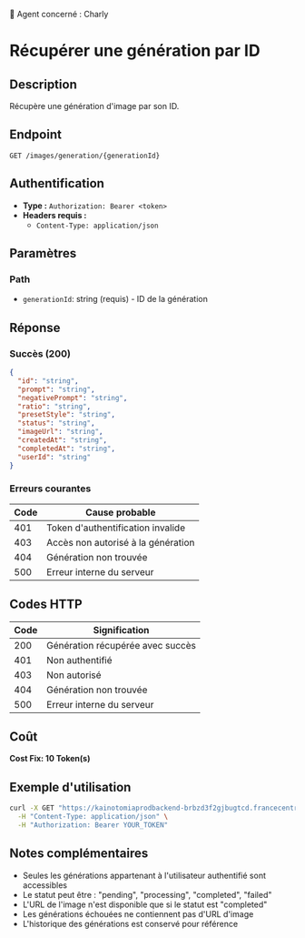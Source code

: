 🧠 Agent concerné : Charly
# Récupérer une génération par ID

## Description
Récupère une génération d'image par son ID.

## Endpoint
```
GET /images/generation/{generationId}
```

## Authentification
- **Type :** `Authorization: Bearer <token>`
- **Headers requis :**
  - `Content-Type: application/json`

## Paramètres

### Path
- `generationId`: string (requis) - ID de la génération

## Réponse

### Succès (200)
```json
{
  "id": "string",
  "prompt": "string",
  "negativePrompt": "string",
  "ratio": "string",
  "presetStyle": "string",
  "status": "string",
  "imageUrl": "string",
  "createdAt": "string",
  "completedAt": "string",
  "userId": "string"
}
```

### Erreurs courantes

| Code | Cause probable |
|------|----------------|
| 401 | Token d'authentification invalide |
| 403 | Accès non autorisé à la génération |
| 404 | Génération non trouvée |
| 500 | Erreur interne du serveur |

## Codes HTTP

| Code | Signification |
|------|---------------|
| 200 | Génération récupérée avec succès |
| 401 | Non authentifié |
| 403 | Non autorisé |
| 404 | Génération non trouvée |
| 500 | Erreur interne du serveur |

## Coût
**Cost Fix: 10 Token(s)**

## Exemple d'utilisation

```bash
curl -X GET "https://kainotomiaprodbackend-brbzd3f2gjbugtcd.francecentral-01.azurewebsites.net/images/generation/gen-123456" \
  -H "Content-Type: application/json" \
  -H "Authorization: Bearer YOUR_TOKEN"
```

## Notes complémentaires
- Seules les générations appartenant à l'utilisateur authentifié sont accessibles
- Le statut peut être : "pending", "processing", "completed", "failed"
- L'URL de l'image n'est disponible que si le statut est "completed"
- Les générations échouées ne contiennent pas d'URL d'image
- L'historique des générations est conservé pour référence 